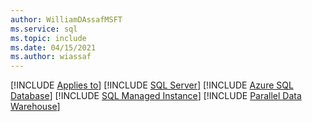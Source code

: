 ```yaml
---
author: WilliamDAssafMSFT
ms.service: sql
ms.topic: include
ms.date: 04/15/2021
ms.author: wiassaf
---
```


[!INCLUDE [Applies to](../../includes/applies-md.md)] [!INCLUDE [SQL Server](_ssnoversion.md)] [!INCLUDE [Azure SQL Database](../../includes/applies-to-version/_asdb.md)] [!INCLUDE [SQL Managed Instance](../../includes/applies-to-version/_asdbmi.md)] [!INCLUDE [Parallel Data Warehouse](../../includes/applies-to-version/_pdw.md)]
